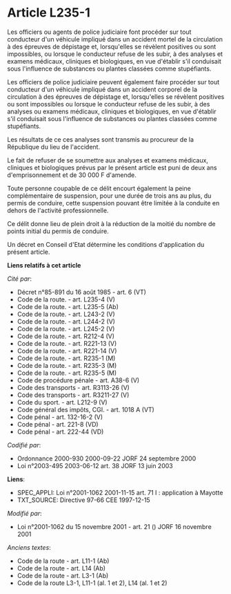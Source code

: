 # Article L235-1

Les officiers ou agents de police judiciaire font procéder sur tout conducteur d'un véhicule impliqué dans un accident mortel
de la circulation à des épreuves de dépistage et, lorsqu'elles se révèlent positives ou sont impossibles, ou lorsque le
conducteur refuse de les subir, à des analyses et examens médicaux, cliniques et biologiques, en vue d'établir s'il
conduisait sous l'influence de substances ou plantes classées comme stupéfiants.

Les officiers de police judiciaire peuvent également faire procéder sur tout conducteur d'un véhicule impliqué dans un
accident corporel de la circulation à des épreuves de dépistage et, lorsqu'elles se révèlent positives ou sont impossibles ou
lorsque le conducteur refuse de les subir, à des analyses ou examens médicaux, cliniques et biologiques, en vue d'établir
s'il conduisait sous l'influence de substances ou plantes classées comme stupéfiants.

Les résultats de ce ces analyses sont transmis au procureur de la République du lieu de l'accident.

Le fait de refuser de se soumettre aux analyses et examens médicaux, cliniques et biologiques prévus par le présent article
est puni de deux ans d'emprisonnement et de 30 000 F d'amende.

Toute personne coupable de ce délit encourt également la peine complémentaire de suspension, pour une durée de trois ans au
plus, du permis de conduire, cette suspension pouvant être limitée à la conduite en dehors de l'activité professionnelle.

Ce délit donne lieu de plein droit à la réduction de la moitié du nombre de points initial du permis de conduire.

Un décret en Conseil d'Etat détermine les conditions d'application du présent article.

**Liens relatifs à cet article**

_Cité par_:

  - Décret n°85-891 du 16 août 1985 - art. 6 (VT)
  - Code de la route. - art. L235-4 (V)
  - Code de la route. - art. L235-5 (Ab)
  - Code de la route. - art. L243-2 (V)
  - Code de la route. - art. L244-2 (V)
  - Code de la route. - art. L245-2 (V)
  - Code de la route. - art. R212-4 (V)
  - Code de la route. - art. R221-13 (V)
  - Code de la route. - art. R221-14 (V)
  - Code de la route. - art. R235-1 (M)
  - Code de la route. - art. R235-3 (M)
  - Code de la route. - art. R235-5 (M)
  - Code de procédure pénale - art. A38-6 (V)
  - Code des transports - art. R3113-26 (V)
  - Code des transports - art. R3211-27 (V)
  - Code du sport. - art. L212-9 (V)
  - Code général des impôts, CGI. - art. 1018 A (VT)
  - Code pénal - art. 132-16-2 (V)
  - Code pénal - art. 221-8 (VD)
  - Code pénal - art. 222-44 (VD)

_Codifié par_:

  - Ordonnance 2000-930 2000-09-22 JORF 24 septembre 2000
  - Loi n°2003-495 2003-06-12 art. 38 JORF 13 juin 2003

**Liens**:

  - SPEC_APPLI: Loi n°2001-1062 2001-11-15 art. 71 I : application à Mayotte
  - TXT_SOURCE: Directive 97-66 CEE 1997-12-15

_Modifié par_:

  - Loi n°2001-1062 du 15 novembre 2001 - art. 21 () JORF 16 novembre 2001

_Anciens textes_:

  - Code de la route - art. L11-1 (Ab)
  - Code de la route - art. L14 (Ab)
  - Code de la route - art. L3-1 (Ab)
  - Code de la route L3-1, L11-1 (al. 1 et 2), L14 (al. 1 et 2)
